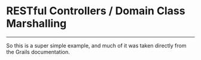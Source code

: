 # RESTful Controllers / Domain Class Marshalling
-----

So this is a super simple example, and much of it was taken directly from the Grails documentation. 

